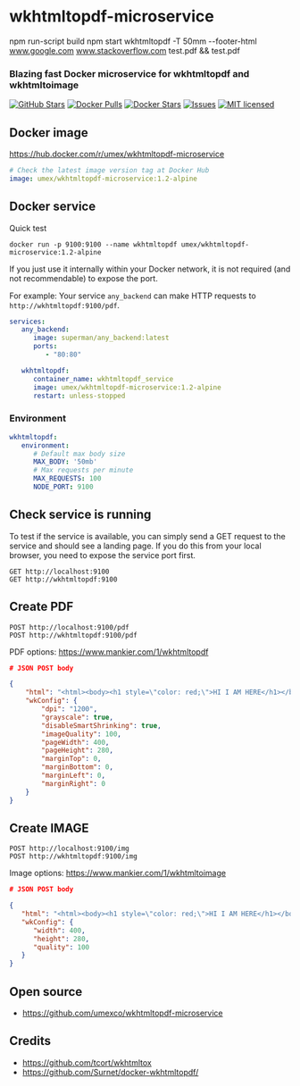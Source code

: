 # wkhtmltopdf-microservice
npm run-script build
npm start
wkhtmltopdf -T 50mm --footer-html www.google.com www.stackoverflow.com test.pdf && test.pdf
### Blazing fast Docker microservice for wkhtmltopdf and wkhtmltoimage

[![GitHub Stars](https://img.shields.io/github/stars/umexco/wkhtmltopdf-microservice.svg)](https://github.com/umexco/wkhtmltopdf-microservice)
[![Docker Pulls](https://img.shields.io/docker/pulls/umex/wkhtmltopdf-microservice.svg)](https://hub.docker.com/r/umex/wkhtmltopdf-microservice/)
[![Docker Stars](https://img.shields.io/docker/stars/umex/wkhtmltopdf-microservice.svg)](https://hub.docker.com/r/umex/wkhtmltopdf-microservice/)
[![Issues](https://img.shields.io/github/issues/umexco/wkhtmltopdf-microservice.svg)](https://github.com/umexco/wkhtmltopdf-microservice)
[![MIT licensed](https://img.shields.io/github/license/umexco/wkhtmltopdf-microservice.svg)](https://github.com/umexco/wkhtmltopdf-microservice/blob/master/LICENSE)

## Docker image
https://hub.docker.com/r/umex/wkhtmltopdf-microservice

```yaml
# Check the latest image version tag at Docker Hub
image: umex/wkhtmltopdf-microservice:1.2-alpine
```

## Docker service
Quick test
```shell
docker run -p 9100:9100 --name wkhtmltopdf umex/wkhtmltopdf-microservice:1.2-alpine
```

If you just use it internally within your Docker network, it is not required (and not recommendable) to expose the port.

For example: Your service `any_backend` can make HTTP requests to `http://wkhtmltopdf:9100/pdf`.  
```yaml
services:
   any_backend:
      image: superman/any_backend:latest
      ports:
         - "80:80"

   wkhtmltopdf:
      container_name: wkhtmltopdf_service
      image: umex/wkhtmltopdf-microservice:1.2-alpine
      restart: unless-stopped
```
### Environment
```yaml
wkhtmltopdf:
   environment:
      # Default max body size
      MAX_BODY: '50mb'
      # Max requests per minute
      MAX_REQUESTS: 100
      NODE_PORT: 9100
```

## Check service is running
To test if the service is available, you can simply send a GET request to the service and should see a landing page.
If you do this from your local browser, you need to expose the service port first.
```http request
GET http://localhost:9100
GET http://wkhtmltopdf:9100
```

## Create PDF
```http request
POST http://localhost:9100/pdf
POST http://wkhtmltopdf:9100/pdf
```
PDF options: https://www.mankier.com/1/wkhtmltopdf
```json
# JSON POST body

{
    "html": "<html><body><h1 style=\"color: red;\">HI I AM HERE</h1></body></html>",
    "wkConfig": {
        "dpi": "1200",
        "grayscale": true,
        "disableSmartShrinking": true,
        "imageQuality": 100,
        "pageWidth": 400,
        "pageHeight": 280,
        "marginTop": 0,
        "marginBottom": 0,
        "marginLeft": 0,
        "marginRight": 0
    }
}
```

## Create IMAGE
```http request
POST http://localhost:9100/img
POST http://wkhtmltopdf:9100/img
```
Image options: https://www.mankier.com/1/wkhtmltoimage
```json
# JSON POST body

{
   "html": "<html><body><h1 style=\"color: red;\">HI I AM HERE</h1></body></html>",
   "wkConfig": {
      "width": 400,
      "height": 280,
      "quality": 100
   }
}
```

## Open source
- https://github.com/umexco/wkhtmltopdf-microservice

## Credits
- https://github.com/tcort/wkhtmltox
- https://github.com/Surnet/docker-wkhtmltopdf/
